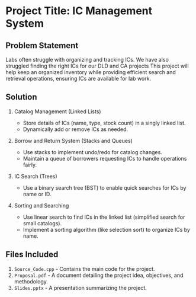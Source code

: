 # Project Title: IC Management System 

## Problem Statement
Labs often struggle with organizing and tracking ICs. We have also struggled finding the right ICs for our DLD and CA projects This project will help keep an organized inventory while providing efficient search and retrieval operations, ensuring ICs are available for lab work.

## Solution
1. Catalog Management (Linked Lists)
   - Store details of ICs (name, type, stock count) in a singly linked list.  
   - Dynamically add or remove ICs as needed.  

2. Borrow and Return System (Stacks and Queues)
   - Use stacks to implement undo/redo for catalog changes.  
   - Maintain a queue of borrowers requesting ICs to handle operations fairly.

3. IC Search (Trees)
   - Use a binary search tree (BST) to enable quick searches for ICs by name or ID.  

4. Sorting and Searching
   - Use linear search to find ICs in the linked list (simplified search for small catalogs).  
   - Implement a sorting algorithm (like selection sort) to organize ICs by name.

## Files Included
1. `Source_Code.cpp` - Contains the main code for the project.
2. `Proposal.pdf` - A document detailing the project idea, objectives, and methodology.
3. `Slides.pptx` - A presentation summarizing the project.


